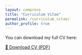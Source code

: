 ```yaml
---
layout: compress
title: "Curriculum Vitae"
permalink: /curriculum_vitae/
author_profile: true
---
```


You can download my full CV here:

[📄 Download CV (PDF)](/files/KevinWu_CV.pdf)

